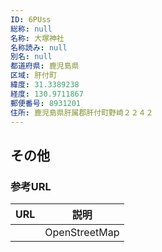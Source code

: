 ```yaml
---
ID: 6PUss
総称: null
名称: 大塚神社
名称読み: null
別名: null
都道府県: 鹿児島県
区域: 肝付町
緯度: 31.3389238
経度: 130.9711867
郵便番号: 8931201
住所: 鹿児島県肝属郡肝付町野崎２２４２
---
```


## その他

### 参考URL

| URL | 説明          |
| --- | ------------- |
|     | OpenStreetMap |
